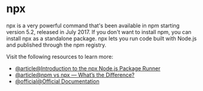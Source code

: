 # npx

npx is a very powerful command that's been available in npm starting version 5.2, released in July 2017. If you don't want to install npm, you can install npx as a standalone package. npx lets you run code built with Node.js and published through the npm registry.

Visit the following resources to learn more:

- [@article@Introduction to the npx Node.js Package Runner](https://medium.com/@maybekatz/introducing-npx-an-npm-package-runner-55f7d4bd282b)
- [@article@npm vs npx — What’s the Difference?](https://www.freecodecamp.org/news/npm-vs-npx-whats-the-difference/)
- [@official@Official Documentation](https://docs.npmjs.com/cli/v7/commands/npx/)
